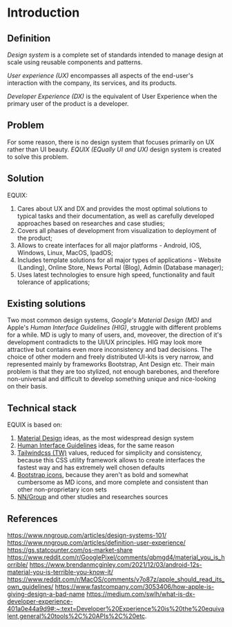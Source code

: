 # Introduction

## Definition

*Design system* is a complete set of standards intended to manage design at scale using reusable components and patterns.

*User experience (UX)* encompasses all aspects of the end-user's interaction with the company, its services, and its products.

*Developer Experience (DX)* is the equivalent of User Experience when the primary user of the product is a developer.

## Problem

For some reason, there is no design system that focuses primarily on UX rather than UI beauty. *EQUIX (EQually UI and UX)* design system is created to solve this problem.

## Solution

EQUIX:
1. Cares about UX and DX and provides the most optimal solutions to typical tasks and their documentation, as well as carefully developed approaches based on researches and case studies;
2. Сovers all phases of development from visualization to deployment of the product;
3. Allows to create interfaces for all major platforms - Android, IOS, Windows, Linux, MacOS, IpadOS;
4. Includes template solutions for all major types of applications - Website (Landing), Online Store, News Portal (Blog), Admin (Database manager);
5. Uses latest technologies to ensure high speed, functionality and fault tolerance of applications;

## Existing solutions

Two most common design systems, *Google's Material Design (MD)* and Apple's *Human Interface Guidelines (HIG)*, struggle with different problems for a while. MD is ugly to many of users, and, moveover, the direction of it's development contradicts to the UI/UX principles. HIG may look more attractive but contains even more inconsistency and bad decisions. The choice of other modern and freely distributed UI-kits is very narrow, and represented mainly by frameworks Bootstrap, Ant Design etc. Their main problem is that they are too stylized, not enough barebones, and therefore non-universal and difficult to develop something unique and nice-looking on their basis.

## Technical stack

EQUIX is based on:
1. [Material Design](https://material.io/) ideas, as the most widespread design system
2. [Human Interface Guidelines](https://developer.apple.com/design/human-interface-guidelines) ideas, for the same reason
3. [Tailwindcss (TW)](https://tailwindcss.com) values, reduced for simplicity and consistency, because this CSS utility framework allows to create interfaces the fastest way and has extremely well chosen defaults
4. [Bootstrap icons](https://https://icons.getbootstrap.com/), because they aren't as bold and somewhat cumbersome as MD icons, and more complete and consistent than other non-proprietary icon sets
5. [NN/Group](https://nngroup.com) and other studies and researches sources 

## References

https://www.nngroup.com/articles/design-systems-101/
https://www.nngroup.com/articles/definition-user-experience/
https://gs.statcounter.com/os-market-share
https://www.reddit.com/r/GooglePixel/comments/qbmgd4/material_you_is_horrible/
https://www.brendanmcginley.com/2021/12/03/android-12s-material-you-is-terrible-you-know-it/
https://www.reddit.com/r/MacOS/comments/v7o87z/apple_should_read_its_own_guidelines/
https://www.fastcompany.com/3053406/how-apple-is-giving-design-a-bad-name
https://medium.com/swlh/what-is-dx-developer-experience-401a0e44a9d9#:~:text=Developer%20Experience%20is%20the%20equivalent,general%20tools%2C%20APIs%2C%20etc.